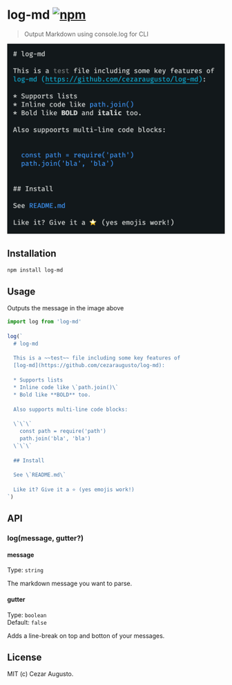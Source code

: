 [npm-image]: https://img.shields.io/npm/v/log-md.svg
[npm-url]: https://npmjs.org/package/log-md

# log-md [![npm][npm-image]][npm-url]

> Output Markdown using console.log for CLI

<p align="center">
<img src="./result.png" width="600">
</p>

## Installation

```
npm install log-md
```

## Usage

Outputs the message in the image above

```js
import log from 'log-md'

log(`
  # log-md

  This is a ~~test~~ file including some key features of
  [log-md](https://github.com/cezaraugusto/log-md):

  * Supports lists
  * Inline code like \`path.join()\`
  * Bold like **BOLD** too.

  Also supports multi-line code blocks:

  \`\`\`
    const path = require('path')
    path.join('bla', 'bla')
  \`\`\`

  ## Install

  See \`README.md\`

  Like it? Give it a ⭐️ (yes emojis work!)
`)
```

## API

### log(message, gutter?)

#### message

Type: `string`

The markdown message you want to parse.

#### gutter

Type: `boolean`\
Default: `false`

Adds a line-break on top and botton of your messages.

## License

MIT (c) Cezar Augusto.

